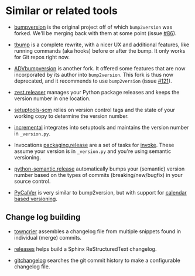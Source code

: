 # Similar or related tools

* [bumpversion](https://pypi.org/project/bumpversion/) is the original project
  off of which `bump2version` was forked.  We'll be merging
  back with them at some point (issue [#86](https://github.com/c4urself/bump2version/issues/86)).

* [tbump](https://github.com/tankerhq/tbump) is a complete rewrite, with a nicer UX and additional features, like running commands (aka hooks) before or after the bump. It only works for Git repos right now.

* [ADVbumpversion](https://github.com/andrivet/advbumpversion) is another fork.
  It offered some features that are now incorporated by its author into `bump2version`.
  This fork is thus now deprecated, and it recommends to use `bump2version`
  (issue [#121](https://github.com/c4urself/bump2version/issues/121)).

* [zest.releaser](https://pypi.org/project/zest.releaser/) manages
  your Python package releases and keeps the version number in one location.

* [setuptools-scm](https://pypi.org/project/setuptools-scm/) relies on
  version control tags and the state of your working copy to determine
  the version number.

* [incremental](https://pypi.org/project/incremental/) integrates into
  setuptools and maintains the version number in `_version.py`.

* Invocations [packaging.release](https://invocations.readthedocs.io/en/latest/)
  are a set of tasks for [invoke](https://www.pyinvoke.org/).
  These assume your version is in `_version.py` and you're using
  semantic versioning.

* [python-semantic.release](https://github.com/relekang/python-semantic-release)
  automatically bumps your (semantic) version number based on the
  types of commits (breaking/new/bugfix) in your source control.

* [PyCalVer](https://gitlab.com/mbarkhau/pycalver) is very similar to bump2version, but with support for [calendar based versioning](https://calver.org/).


## Change log building

* [towncrier](https://pypi.org/project/towncrier/) assembles a changelog
  file from multiple snippets found in individual (merge) commits.

* [releases](https://pypi.org/project/releases/) helps build a Sphinx
  ReStructuredText changelog.

* [gitchangelog](https://pypi.org/project/gitchangelog/) searches
  the git commit history to make a configurable changelog file.

